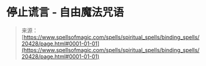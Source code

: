 <!--yml

category: 未分类

date: 2024-06-12 19:03:16

-->

# 停止谎言 - 自由魔法咒语

> 来源：[https://www.spellsofmagic.com/spells/spiritual_spells/binding_spells/20428/page.html#0001-01-01](https://www.spellsofmagic.com/spells/spiritual_spells/binding_spells/20428/page.html#0001-01-01)
